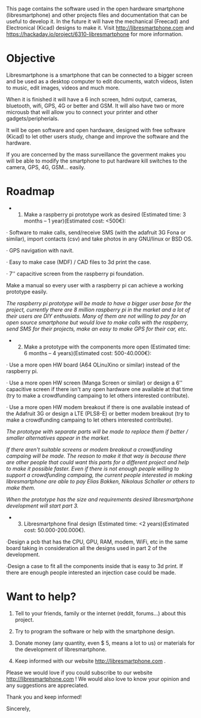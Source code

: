 This page contains the software used in the open hardware smartphone (libresmartphone) and other projects files and documentation that can be useful to develop it. In the future it will have the mechanical (Freecad) and Electronical (Kicad) designs to make it. Visit http://libresmartphone.com and https://hackaday.io/project/6310-libresmartphone for more information.

# Objective

Libresmartphone is a smartphone that can be connected to a bigger screen and be used as a desktop computer to edit documents, watch videos, listen to music, edit images, videos and much more.

When it is finished it will have a 6 inch screen, hdmi output, cameras, bluetooth, wifi, GPS, 4G or better and GSM. It will also have two or more microusb that will allow you to connect your printer and other gadgets/peripherials.

It will be open software and open hardware, designed with free software (Kicad) to let other users study, change and improve the software and the hardware.

If you are concerned by the mass surveillance the goverment makes you will be able to modify the smartphone to put hardware kill switches to the camera, GPS, 4G, GSM... easily.

# Roadmap 

* 1) Make a raspberry pi prototype work as desired (Estimated time: 3 months – 1 year)(Estimated cost: <500€):

· Software to make calls, send/receive SMS (with the adafruit 3G Fona or similar), import contacts (csv) and take photos in any GNU/linux or BSD OS.

· GPS navigation with navit.

· Easy to make case (MDF) / CAD files to 3d print the case.

· 7'' capacitive screen from the raspberry pi foundation.

Make a manual so every user with a raspberry pi can achieve a working prototype easily.

*The raspberry pi prototype will be made to have a bigger user base for the project, currently there are 8 million raspberry pi in the market and a lot of their users are DIY enthusiats. Many of them are not willing to pay for an open source smartphone but would love to make calls with the raspberry, send SMS for their projects, make an easy to make GPS for their car, etc.*

* 2) Make a prototype with the components more open (Estimated time: 6 months – 4 years)(Estimated cost: 500-40.000€):

· Use a more open HW board (A64 OLinuXino or similar) instead of the raspberry pi.

· Use a more open HW screen (Manga Screen or similar) or design a 6'' capacitive screen if there isn't any open hardware one available at that time (try to make a crowdfunding campaing to let others interested contribute).

· Use a more open HW modem breakout if there is one available instead of the Adafruit 3G or design a LTE (PLS8-E) or better modem breakout (try to make a crowdfunding campaing to let others interested contribute).

*The prototype with separate parts will be made to replace them if better / smaller alternatives appear in the market.*

*If there aren't suitable screens or modem breakout a crowdfunding campaing will be made. The reason to make it that way is because there are other people that could want this parts for a different project and help to make it possible faster. Even if there is not enough people willing to support a crowdfunding campaing, the current people interested in making libresmartphone are able to pay Elias Bakken, Nikolaus Schaller or others to make them.*

*When the prototype has the size and requirements desired libresmartphone development will start part 3.*

* 3) Libresmartphone final design (Estimated time: <2 years)(Estimated cost: 50.000-200.000€).

·Design a pcb that has the CPU, GPU, RAM, modem, WiFi, etc in the same board taking in consideration all the designs used in part 2 of the development.

·Design a case to fit all the components inside that is easy to 3d print. If there are enough people interested an injection case could be made.

# Want to help?

1) Tell to your friends, family or the internet (reddit, forums...) about this project.

2) Try to program the software or help with the smartphone design.

3) Donate money (any quantity, even $ 5, means a lot to us) or materials for the development of libresmartphone.

4) Keep informed with our website http://libresmartphone.com .


Please we would love if you could subscribe to our website http://libresmartphone.com ! We would also love to know your opinion and any suggestions are appreciated.

Thank you and keep informed!

Sincerely,
